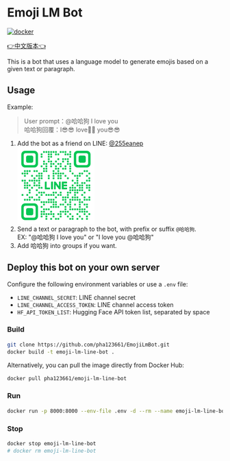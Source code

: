 # Emoji LM Bot

[![docker](https://badgen.net/badge/icon/docker?icon=docker&label=)](https://hub.docker.com/r/pha123661/emoji-lm-line-bot)

[👉中文版本👈](./README.md)

This is a bot that uses a language model to generate emojis based on a given text or paragraph.

## Usage

Example:
> User prompt：@哈哈狗 I love you\
> 哈哈狗回覆：I😎😎 love🥰🥰 you😎😎

1. Add the bot as a friend on LINE: [@255eanep](https://lin.ee/teUKO7u)\
    ![QR Code](./qr-code.png)
2. Send a text or paragraph to the bot, with prefix or suffix `@哈哈狗`.\
   EX: "@哈哈狗 I love you" or "I love you @哈哈狗"
3. Add 哈哈狗 into groups if you want.

## Deploy this bot on your own server

Configure the following environment variables or use a `.env` file:
- `LINE_CHANNEL_SECRET`: LINE channel secret
- `LINE_CHANNEL_ACCESS_TOKEN`: LINE channel access token
- `HF_API_TOKEN_LIST`: Hugging Face API token list, separated by space

### Build

```bash
git clone https://github.com/pha123661/EmojiLmBot.git
docker build -t emoji-lm-line-bot .
```

Alternatively, you can pull the image directly from Docker Hub:

```bash
docker pull pha123661/emoji-lm-line-bot
```

### Run

```bash
docker run -p 8000:8000 --env-file .env -d --rm --name emoji-lm-line-bot emoji-lm-line-bot
```

### Stop

```bash
docker stop emoji-lm-line-bot
# docker rm emoji-lm-line-bot
```
